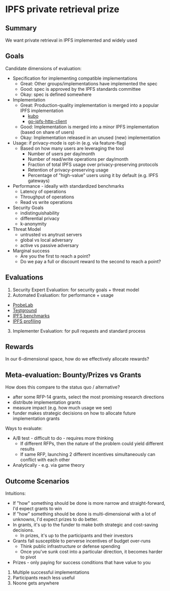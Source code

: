 
# IPFS private retrieval prize

## Summary

We want private retrieval in IPFS implemented and widely used

## Goals

Candidate dimensions of evaluation:
- Specification for implementing compatible implementations 
  - Great: Other groups/implementations have implemented the spec
  - Good: spec is approved by the IPFS standards committee
  - Okay: spec is defined somewhere
- Implementation
  - Great: Production-quality implementation is merged into a popular IPFS implementation
    - [kubo](https://github.com/ipfs/kubo)
    - [go-ipfs-http-client](https://github.com/ipfs/go-ipfs-http-client)
  - Good: Implementation is merged into a minor IPFS implementation (based on share of users)
  - Okay: Implementation released in an unused (new) implementation
- Usage: if privacy-mode is opt-in (e.g. via feature-flag)
  - Based on how many users are leveraging the tool
    - Number of users per day/month
    - Number of read/write operations per day/month
    - Fraction of total IPFS usage over privacy-preserving protocols
    - Retention of privacy-preserving usage
    - Percentage of "high-value" users using it by default (e.g. IPFS gateways)
- Performance - ideally with standardized benchmarks
  - Latency of operations
  - Throughput of operations
  - Read vs write operations
- Security Goals
  - indistinguishability
  - differential privacy
  - k-anonymity
- Threat Model
  - untrusted vs anytrust servers
  - global vs local adversary
  - active vs passive adversary
- Marginal success
  - Are you the first to reach a point?
  - Do we pay a full or discount reward to the second to reach a point?

## Evaluations

1. Security Expert Evaluation: for security goals + threat model
2. Automated Evaluation: for performance + usage
  - [ProbeLab](https://research.protocol.ai/groups/probelab/)
  - [Testground](https://github.com/testground/testground/)
  - [IPFS benchmarks](https://github.com/ipfs/benchmarks)
  - [IPFS profiling](https://github.com/ipfs-inactive/ipfs-performance-profiling)
3. Implementer Evaluation: for pull requests and standard process

## Rewards

In our 6-dimensional space, how do we effectively allocate rewards?

## Meta-evaluation: Bounty/Prizes vs Grants

How does this compare to the status quo / alternative?
- after some RFP-14 grants, select the most promising research directions
- distribute implementation grants 
- measure impact (e.g. how much usage we see)
- funder makes strategic decisions on how to allocate future implementation grants

Ways to evaluate:
- A/B test - difficult to do - requires more thinking
  - If different RFPs, then the nature of the problem could yield different results
  - If same RFP, launching 2 different incentives simultaneously can conflict with each other
- Analytically - e.g. via game theory

## Outcome Scenarios

Intuitions:
- If "how" something should be done is more narrow and straight-forward, I'd expect grants to win
- If "how" something should be done is multi-dimensional with a lot of unknowns, I'd expect prizes to do better. 
- In grants, it's up to the funder to make both strategic and cost-saving decisions.
  - In prizes, it's up to the participants and their investors
- Grants fall susceptible to perverse incentives of budget over-runs
  - Think public infrastructure or defense spending
  - Once you've sunk cost into a particular direction, it becomes harder to pivot
- Prizes - only paying for success conditions that have value to you

1. Multiple successful implementations 
2. Participants reach less useful 
3. Noone gets anywhere
  

